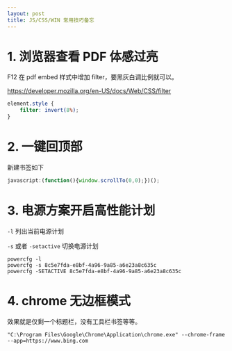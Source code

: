 ```yaml
---
layout: post
title: JS/CSS/WIN 常用技巧备忘
---
```


# 1. 浏览器查看 PDF 体感过亮

F12 在 pdf embed 样式中增加 filter，要黑灰白调比例就可以。

https://developer.mozilla.org/en-US/docs/Web/CSS/filter

```css
element.style {
	filter: invert(8%);
}
````

# 2. 一键回顶部

新建书签如下

```js
javascript:(function(){window.scrollTo(0,0);})();
```

# 3. 电源方案开启高性能计划

`-l` 列出当前电源计划

`-s` 或者 `-setactive` 切换电源计划

```shell
powercfg -l
powercfg -s 8c5e7fda-e8bf-4a96-9a85-a6e23a8c635c
powercfg -SETACTIVE 8c5e7fda-e8bf-4a96-9a85-a6e23a8c635c
```

# 4. chrome 无边框模式

效果就是仅剩一个标题栏，没有工具栏书签等等。

```shell
"C:\Program Files\Google\Chrome\Application\chrome.exe" --chrome-frame --app=https://www.bing.com
```
